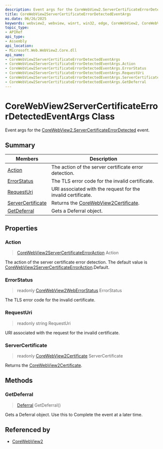 ```yaml
---
description: Event args for the CoreWebView2.ServerCertificateErrorDetected event.
title: CoreWebView2ServerCertificateErrorDetectedEventArgs
ms.date: 06/26/2025
keywords: webview2, webview, winrt, win32, edge, CoreWebView2, CoreWebView2Controller, browser control, edge html, CoreWebView2ServerCertificateErrorDetectedEventArgs
topic_type:
- APIRef
api_type:
- Assembly
api_location:
- Microsoft.Web.WebView2.Core.dll
api_name:
- CoreWebView2ServerCertificateErrorDetectedEventArgs
- CoreWebView2ServerCertificateErrorDetectedEventArgs.Action
- CoreWebView2ServerCertificateErrorDetectedEventArgs.ErrorStatus
- CoreWebView2ServerCertificateErrorDetectedEventArgs.RequestUri
- CoreWebView2ServerCertificateErrorDetectedEventArgs.ServerCertificate
- CoreWebView2ServerCertificateErrorDetectedEventArgs.GetDeferral
---
```


# CoreWebView2ServerCertificateErrorDetectedEventArgs Class



Event args for the [CoreWebView2.ServerCertificateErrorDetected](corewebview2.md#servercertificateerrordetected) event.

## Summary

Members|Description
--|--
[Action](#action) | The action of the server certificate error detection.
[ErrorStatus](#errorstatus) | The TLS error code for the invalid certificate.
[RequestUri](#requesturi) | URI associated with the request for the invalid certificate.
[ServerCertificate](#servercertificate) | Returns the [CoreWebView2Certificate](corewebview2certificate.md).
[GetDeferral](#getdeferral) | Gets a Deferral object.

## Properties

### Action

>  [CoreWebView2ServerCertificateErrorAction](corewebview2servercertificateerroraction.md) Action

The action of the server certificate error detection.
The default value is [CoreWebView2ServerCertificateErrorAction](corewebview2servercertificateerroraction.md).Default.

### ErrorStatus

> readonly  [CoreWebView2WebErrorStatus](corewebview2weberrorstatus.md) ErrorStatus

The TLS error code for the invalid certificate.

### RequestUri

> readonly  string RequestUri

URI associated with the request for the invalid certificate.

### ServerCertificate

> readonly  [CoreWebView2Certificate](corewebview2certificate.md) ServerCertificate

Returns the [CoreWebView2Certificate](corewebview2certificate.md).



## Methods

### GetDeferral

> [Deferral](/uwp/api/Windows.Foundation.Deferral) GetDeferral()

Gets a Deferral object.
Use this to Complete the event at a later time.






## Referenced by

- [CoreWebView2](corewebview2.md)
